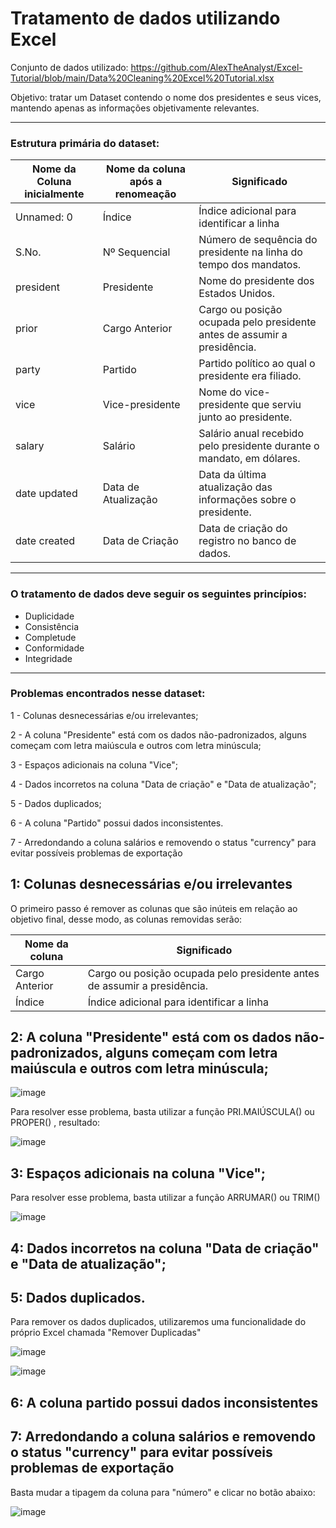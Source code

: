 # Tratamento de dados utilizando Excel

Conjunto de dados utilizado: https://github.com/AlexTheAnalyst/Excel-Tutorial/blob/main/Data%20Cleaning%20Excel%20Tutorial.xlsx

Objetivo: tratar um Dataset contendo o nome dos presidentes e seus vices, mantendo apenas as informações objetivamente relevantes.

---

### Estrutura primária do dataset:

| Nome da Coluna inicialmente   | Nome da coluna após a renomeação               | Significado                                                                 |
|------------------|------------------------|-----------------------------------------------------------------------------|
| Unnamed: 0       | Índice                 | Índice adicional para identificar a linha        |
| S.No.            | Nº Sequencial          | Número de sequência do presidente na linha do tempo dos mandatos.           |
| president        | Presidente             | Nome do presidente dos Estados Unidos.                                      |
| prior            | Cargo Anterior         | Cargo ou posição ocupada pelo presidente antes de assumir a presidência.    |
| party            | Partido                | Partido político ao qual o presidente era filiado.                          |
| vice             | Vice-presidente        | Nome do vice-presidente que serviu junto ao presidente.                     |
| salary           | Salário                | Salário anual recebido pelo presidente durante o mandato, em dólares.       |
| date updated     | Data de Atualização    | Data da última atualização das informações sobre o presidente.              |
| date created     | Data de Criação        | Data de criação do registro no banco de dados.                              |

---

### O tratamento de dados deve seguir os seguintes princípios:

- Duplicidade
- Consistência
- Completude
- Conformidade
- Integridade

---

### Problemas encontrados nesse dataset:

1 - Colunas desnecessárias e/ou irrelevantes;

2 -  A coluna "Presidente" está com os dados não-padronizados, alguns começam com letra maiúscula e outros com letra minúscula;

3 - Espaços adicionais na coluna "Vice";

4 - Dados incorretos na coluna "Data de criação" e "Data de atualização";

5 - Dados duplicados;

6 - A coluna "Partido" possui dados inconsistentes.

7 - Arredondando a coluna salários e removendo o status "currency" para evitar possíveis problemas de exportação

## 1: Colunas desnecessárias e/ou irrelevantes

O primeiro passo é remover as colunas que são inúteis em relação ao objetivo final, desse modo, as colunas removidas serão:

| Nome da coluna              | Significado                                                                 |
|------------------------------------------|-----------------------------------------------------------------------------|
| Cargo Anterior         | Cargo ou posição ocupada pelo presidente antes de assumir a presidência.    |
| Índice                 | Índice adicional para identificar a linha|


## 2: A coluna "Presidente" está com os dados não-padronizados, alguns começam com letra maiúscula e outros com letra minúscula;

![image](https://github.com/user-attachments/assets/bb006f48-683c-442c-9d79-ec1e6a277a0f)

Para resolver esse problema, basta utilizar a função PRI.MAIÚSCULA() ou PROPER() , resultado:

![image](https://github.com/user-attachments/assets/47de6076-72cd-4018-b063-187abdf9a251)

## 3: Espaços adicionais na coluna "Vice";

Para resolver esse problema, basta utilizar a função ARRUMAR() ou TRIM() 

![image](https://github.com/user-attachments/assets/7f8ad4be-9c02-4766-a983-9767eb40c1cd)

## 4: Dados incorretos na coluna "Data de criação" e "Data de atualização";

## 5: Dados duplicados.

Para remover os dados duplicados, utilizaremos uma funcionalidade do próprio Excel chamada "Remover Duplicadas"

![image](https://github.com/user-attachments/assets/3a78ae5c-4090-4735-b518-72bfaff5f745)

![image](https://github.com/user-attachments/assets/9fa1ac5a-77e8-415a-b473-90fc9a86fcea)

## 6: A coluna partido possui dados inconsistentes

## 7: Arredondando a coluna salários e removendo o status "currency" para evitar possíveis problemas de exportação

Basta mudar a tipagem da coluna para "número" e clicar no botão abaixo:

![image](https://github.com/user-attachments/assets/df8b2445-460a-4940-a127-f7c80b65a20a)









